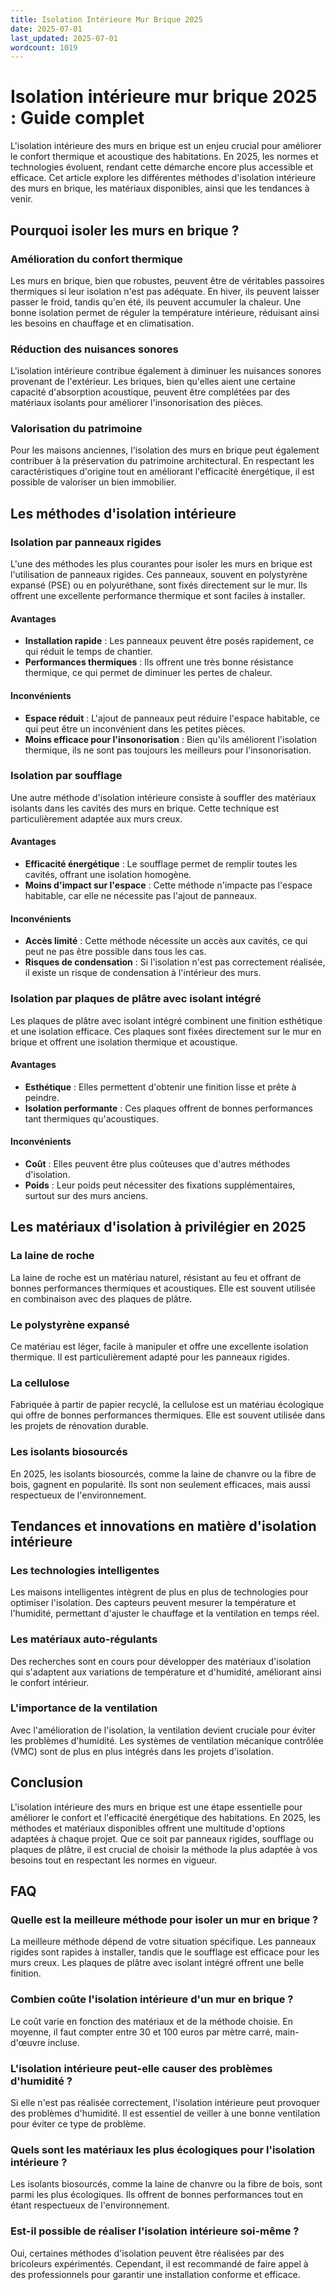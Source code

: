 ```yaml
---
title: Isolation Intérieure Mur Brique 2025
date: 2025-07-01
last_updated: 2025-07-01
wordcount: 1019
---
```


# Isolation intérieure mur brique 2025 : Guide complet

L'isolation intérieure des murs en brique est un enjeu crucial pour améliorer le confort thermique et acoustique des habitations. En 2025, les normes et technologies évoluent, rendant cette démarche encore plus accessible et efficace. Cet article explore les différentes méthodes d'isolation intérieure des murs en brique, les matériaux disponibles, ainsi que les tendances à venir.

## Pourquoi isoler les murs en brique ?

### Amélioration du confort thermique

Les murs en brique, bien que robustes, peuvent être de véritables passoires thermiques si leur isolation n'est pas adéquate. En hiver, ils peuvent laisser passer le froid, tandis qu'en été, ils peuvent accumuler la chaleur. Une bonne isolation permet de réguler la température intérieure, réduisant ainsi les besoins en chauffage et en climatisation.

### Réduction des nuisances sonores

L'isolation intérieure contribue également à diminuer les nuisances sonores provenant de l'extérieur. Les briques, bien qu'elles aient une certaine capacité d'absorption acoustique, peuvent être complétées par des matériaux isolants pour améliorer l'insonorisation des pièces.

### Valorisation du patrimoine

Pour les maisons anciennes, l'isolation des murs en brique peut également contribuer à la préservation du patrimoine architectural. En respectant les caractéristiques d'origine tout en améliorant l'efficacité énergétique, il est possible de valoriser un bien immobilier.

## Les méthodes d'isolation intérieure

### Isolation par panneaux rigides

L'une des méthodes les plus courantes pour isoler les murs en brique est l'utilisation de panneaux rigides. Ces panneaux, souvent en polystyrène expansé (PSE) ou en polyuréthane, sont fixés directement sur le mur. Ils offrent une excellente performance thermique et sont faciles à installer.

#### Avantages

- **Installation rapide** : Les panneaux peuvent être posés rapidement, ce qui réduit le temps de chantier.
- **Performances thermiques** : Ils offrent une très bonne résistance thermique, ce qui permet de diminuer les pertes de chaleur.

#### Inconvénients

- **Espace réduit** : L'ajout de panneaux peut réduire l'espace habitable, ce qui peut être un inconvénient dans les petites pièces.
- **Moins efficace pour l'insonorisation** : Bien qu'ils améliorent l'isolation thermique, ils ne sont pas toujours les meilleurs pour l'insonorisation.

### Isolation par soufflage

Une autre méthode d'isolation intérieure consiste à souffler des matériaux isolants dans les cavités des murs en brique. Cette technique est particulièrement adaptée aux murs creux.

#### Avantages

- **Efficacité énergétique** : Le soufflage permet de remplir toutes les cavités, offrant une isolation homogène.
- **Moins d'impact sur l'espace** : Cette méthode n'impacte pas l'espace habitable, car elle ne nécessite pas l'ajout de panneaux.

#### Inconvénients

- **Accès limité** : Cette méthode nécessite un accès aux cavités, ce qui peut ne pas être possible dans tous les cas.
- **Risques de condensation** : Si l'isolation n'est pas correctement réalisée, il existe un risque de condensation à l'intérieur des murs.

### Isolation par plaques de plâtre avec isolant intégré

Les plaques de plâtre avec isolant intégré combinent une finition esthétique et une isolation efficace. Ces plaques sont fixées directement sur le mur en brique et offrent une isolation thermique et acoustique.

#### Avantages

- **Esthétique** : Elles permettent d'obtenir une finition lisse et prête à peindre.
- **Isolation performante** : Ces plaques offrent de bonnes performances tant thermiques qu'acoustiques.

#### Inconvénients

- **Coût** : Elles peuvent être plus coûteuses que d'autres méthodes d'isolation.
- **Poids** : Leur poids peut nécessiter des fixations supplémentaires, surtout sur des murs anciens.

## Les matériaux d'isolation à privilégier en 2025

### La laine de roche

La laine de roche est un matériau naturel, résistant au feu et offrant de bonnes performances thermiques et acoustiques. Elle est souvent utilisée en combinaison avec des plaques de plâtre.

### Le polystyrène expansé

Ce matériau est léger, facile à manipuler et offre une excellente isolation thermique. Il est particulièrement adapté pour les panneaux rigides.

### La cellulose

Fabriquée à partir de papier recyclé, la cellulose est un matériau écologique qui offre de bonnes performances thermiques. Elle est souvent utilisée dans les projets de rénovation durable.

### Les isolants biosourcés

En 2025, les isolants biosourcés, comme la laine de chanvre ou la fibre de bois, gagnent en popularité. Ils sont non seulement efficaces, mais aussi respectueux de l'environnement.

## Tendances et innovations en matière d'isolation intérieure

### Les technologies intelligentes

Les maisons intelligentes intègrent de plus en plus de technologies pour optimiser l'isolation. Des capteurs peuvent mesurer la température et l'humidité, permettant d'ajuster le chauffage et la ventilation en temps réel.

### Les matériaux auto-régulants

Des recherches sont en cours pour développer des matériaux d'isolation qui s'adaptent aux variations de température et d'humidité, améliorant ainsi le confort intérieur.

### L'importance de la ventilation

Avec l'amélioration de l'isolation, la ventilation devient cruciale pour éviter les problèmes d'humidité. Les systèmes de ventilation mécanique contrôlée (VMC) sont de plus en plus intégrés dans les projets d'isolation.

## Conclusion

L'isolation intérieure des murs en brique est une étape essentielle pour améliorer le confort et l'efficacité énergétique des habitations. En 2025, les méthodes et matériaux disponibles offrent une multitude d'options adaptées à chaque projet. Que ce soit par panneaux rigides, soufflage ou plaques de plâtre, il est crucial de choisir la méthode la plus adaptée à vos besoins tout en respectant les normes en vigueur.

## FAQ

### Quelle est la meilleure méthode pour isoler un mur en brique ?

La meilleure méthode dépend de votre situation spécifique. Les panneaux rigides sont rapides à installer, tandis que le soufflage est efficace pour les murs creux. Les plaques de plâtre avec isolant intégré offrent une belle finition.

### Combien coûte l'isolation intérieure d'un mur en brique ?

Le coût varie en fonction des matériaux et de la méthode choisie. En moyenne, il faut compter entre 30 et 100 euros par mètre carré, main-d'œuvre incluse.

### L'isolation intérieure peut-elle causer des problèmes d'humidité ?

Si elle n'est pas réalisée correctement, l'isolation intérieure peut provoquer des problèmes d'humidité. Il est essentiel de veiller à une bonne ventilation pour éviter ce type de problème.

### Quels sont les matériaux les plus écologiques pour l'isolation intérieure ?

Les isolants biosourcés, comme la laine de chanvre ou la fibre de bois, sont parmi les plus écologiques. Ils offrent de bonnes performances tout en étant respectueux de l'environnement.

### Est-il possible de réaliser l'isolation intérieure soi-même ?

Oui, certaines méthodes d'isolation peuvent être réalisées par des bricoleurs expérimentés. Cependant, il est recommandé de faire appel à des professionnels pour garantir une installation conforme et efficace.